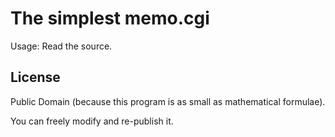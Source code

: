 # The simplest memo.cgi

<!-- Time-stamp: "2020-05-14T13:17:14Z" -->

Usage: Read the source.

## License

Public Domain (because this program is as small as mathematical formulae).

You can freely modify and re-publish it.
